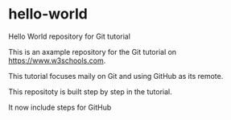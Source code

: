 # hello-world
Hello World repository for Git tutorial

This is an axample repository for the Git tutorial on https://www.w3schools.com.

This tutorial focuses maily on Git and using GitHub as its remote.

This repositoty is built step by step in the tutorial.

It now include steps for GitHub
